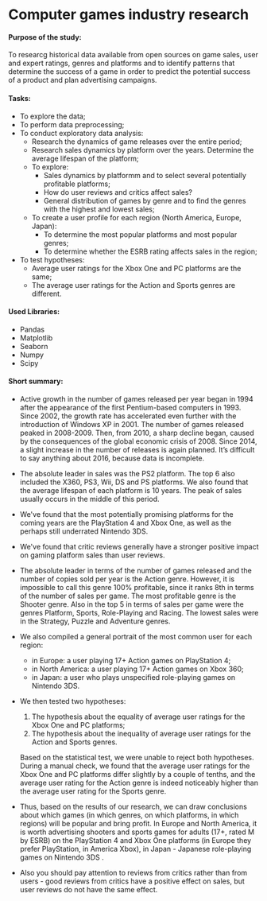 # Computer games industry research

#### Purpose of the study:

To researcg historical data available from open sources on game sales, user and expert ratings, genres and platforms and to identify patterns that determine the success of a game in order to predict the potential success of a product and plan advertising campaigns.

#### Tasks:
- To explore the data;
- To perform data preprocessing;
- To conduct exploratory data analysis:
  - Research the dynamics of game releases over the entire period;
  - Research sales dynamics by platform over the years. Determine the average lifespan of the platform;
  - To explore:
    - Sales dynamics by platformm and to select several potentially profitable platforms;
    - How do user reviews and critics affect sales?
    - General distribution of games by genre and to find the genres with the highest and lowest sales;
  - To create a user profile for each region (North America, Europe, Japan):
    - To determine the most popular platforms and most popular genres;
    - To determine whether the ESRB rating affects sales in the region;
- To test hypotheses:
  - Average user ratings for the Xbox One and PC platforms are the same;
  - The average user ratings for the Action and Sports genres are different.
    
#### Used Libraries:
- Pandas
- Matplotlib
- Seaborn
- Numpy
- Scipy

#### Short summary:
- Active growth in the number of games released per year began in 1994 after the appearance of the first Pentium-based computers in 1993. Since 2002, the growth rate has accelerated even further with the introduction of Windows XP in 2001. The number of games released peaked in 2008-2009. Then, from 2010, a sharp decline began, caused by the consequences of the global economic crisis of 2008. Since 2014, a slight increase in the number of releases is again planned. It’s difficult to say anything about 2016, because data is incomplete.
- The absolute leader in sales was the PS2 platform. The top 6 also included the X360, PS3, Wii, DS and PS platforms. We also found that the average lifespan of each platform is 10 years. The peak of sales usually occurs in the middle of this period.
- We've found that the most potentially promising platforms for the coming years are the PlayStation 4 and Xbox One, as well as the perhaps still underrated Nintendo 3DS.
- We've found that critic reviews generally have a stronger positive impact on gaming platform sales than user reviews.
- The absolute leader in terms of the number of games released and the number of copies sold per year is the Action genre. However, it is impossible to call this genre 100% profitable, since it ranks 8th in terms of the number of sales per game. The most profitable genre is the Shooter genre. Also in the top 5 in terms of sales per game were the genres Platform, Sports, Role-Playing and Racing. The lowest sales were in the Strategy, Puzzle and Adventure genres.
- We also compiled a general portrait of the most common user for each region:
  - in Europe: a user playing 17+ Action games on PlayStation 4;
  - in North America: a user playing 17+ Action games on Xbox 360;
  - in Japan: a user who plays unspecified role-playing games on Nintendo 3DS.
- We then tested two hypotheses:
    1. The hypothesis about the equality of average user ratings for the Xbox One and PC platforms;
    2. The hypothesis about the inequality of average user ratings for the Action and Sports genres. <br>

  Based on the statistical test, we were unable to reject both hypotheses. During a manual check, we found that the average user ratings for the Xbox One and PC platforms differ slightly by a couple of tenths, and the average user rating for the Action genre is indeed noticeably higher than the average user rating for the Sports genre. <br>

- Thus, based on the results of our research, we can draw conclusions about which games (in which genres, on which platforms, in which regions) will be popular and bring profit. In Europe and North America, it is worth advertising shooters and sports games for adults (17+, rated M by ESRB) on the PlayStation 4 and Xbox One platforms (in Europe they prefer PlayStation, in America Xbox), in Japan - Japanese role-playing games on Nintendo 3DS .
- Also you should pay attention to reviews from critics rather than from users - good reviews from critics have a positive effect on sales, but user reviews do not have the same effect.
